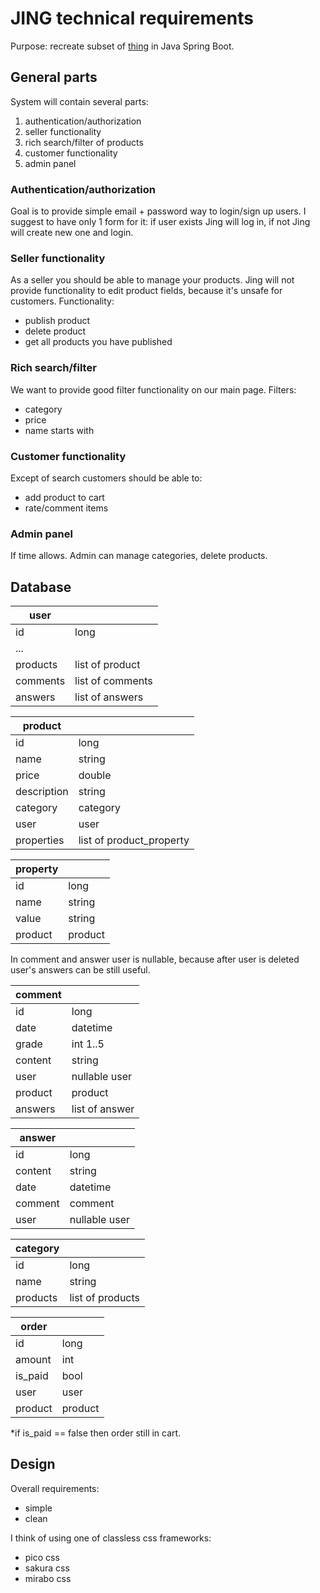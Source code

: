 # JING technical requirements

Purpose: recreate subset of [thing](https://github.com/flurium/thing) in Java Spring Boot.

## General parts

System will contain several parts:

1. authentication/authorization
2. seller functionality
3. rich search/filter of products
4. customer functionality
5. admin panel

### Authentication/authorization

Goal is to provide simple email + password way to login/sign up users.
I suggest to have only 1 form for it: if user exists Jing will log in, if not Jing will create new one and login.

### Seller functionality

As a seller you should be able to manage your products. Jing will not provide functionality to edit product fields, because it's unsafe for customers. Functionality:

- publish product
- delete product
- get all products you have published

### Rich search/filter

We want to provide good filter functionality on our main page.
Filters:

- category
- price
- name starts with

### Customer functionality

Except of search customers should be able to:

- add product to cart
- rate/comment items

### Admin panel

If time allows. Admin can manage categories, delete products.

## Database

| user     |                  |
| -------- | ---------------- |
| id       | long             |
| ...      |                  |
| products | list of product  |
| comments | list of comments |
| answers  | list of answers  |

| product     |                          |
| ----------- | ------------------------ |
| id          | long                     |
| name        | string                   |
| price       | double                   |
| description | string                   |
| category    | category                 |
| user        | user                     |
| properties  | list of product_property |

| property |         |
|----------|---------|
| id       | long    |
| name     | string  |
| value    | string  |
| product  | product |

In comment and answer user is nullable, because after user is deleted user's answers can be still useful.

| comment |                |
|---------|----------------|
| id      | long           |
| date    | datetime       |
| grade   | int 1..5       |
| content | string         |
| user    | nullable user  |
| product | product        |
| answers | list of answer |

| answer  |               |
| ------- | ------------- |
| id      | long          |
| content | string        |
| date    | datetime      |
| comment | comment       |
| user    | nullable user |

| category |                  |
| -------- | ---------------- |
| id       | long             |
| name     | string           |
| products | list of products |

| order   |         |
| ------- | ------- |
| id      | long    |
| amount  | int     |
| is_paid | bool    |
| user    | user    |
| product | product |

\*if is_paid == false then order still in cart.

## Design

Overall requirements:

- simple
- clean

I think of using one of classless css frameworks:

- pico css
- sakura css
- mirabo css
